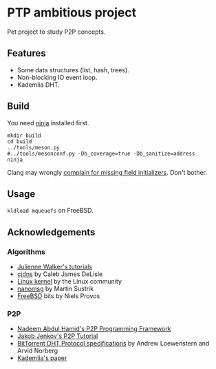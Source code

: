# PTP ambitious project

Pet project to study P2P concepts.

## Features

* Some data structures (list, hash, trees).
* Non-blocking IO event loop.
* Kademlia DHT.

## Build

You need [ninja](https://ninja-build.org/) installed first.

    mkdir build
    cd build
    ../tools/meson.py
    #../tools/mesonconf.py -Db_coverage=true -Db_sanitize=address
    ninja

Clang may wrongly [complain for missing field initializers](https://llvm.org/bugs/show_bug.cgi?id=21689).
Don't bother.

## Usage

`kldload mqueuefs` on FreeBSD.

## Acknowledgements

### Algorithms

* [Julienne Walker's tutorials](http://www.eternallyconfuzzled.com/)
* [cjdns](https://github.com/cjdelisle/cjdns/) by Caleb James DeLisle
* [Linux kernel](https://www.kernel.org/) by the Linux community
* [nanomsg](https://github.com/nanomsg/nanomsg) by Martin Sustrik
* [FreeBSD](http://www.FreeBSD.org/) bits by Niels Provos

### P2P

* [Nadeem Abdul Hamid's P2P Programming Framework](http://cs.berry.edu/~nhamid/p2p/framework-python.html)
* [Jakob Jenkov's P2P Tutorial](http://tutorials.jenkov.com/p2p/disorganized-network.html)
* [BitTorrent DHT Protocol specifications](http://www.bittorrent.org/beps/bep_0005.html) by
  Andrew Loewenstern and Arvid Norberg
* [Kademlia's paper](http://www.scs.stanford.edu/~dm/home/papers/maymounkov:kademlia.ps.gz)
